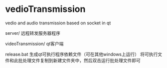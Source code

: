 # vedioTransmission
vedio and audio transmission based on socket in qt

server/ 远程转发服务器程序

videoTransmission/ qt客户端

release.bat 生成qt可执行程序依赖文件（可在其他windows上运行）
将可执行文件和此批处理文件复制到新建文件夹中，然后双击运行批处理文件即可
